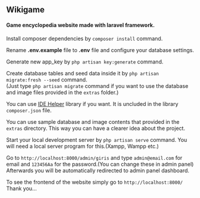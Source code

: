 <h2>Wikigame</h2>
<h4>Game encyclopedia website made with laravel framework.</h4>
<p>Install composer dependencies by <code>composer install</code> command.</p>
<p>Rename <b>.env.example</b> file to <b>.env</b> file and configure your database settings.</p>
<p>Generate new app_key by <code>php artisan key:generate</code> command.</p>
<p>Create database tables and seed data inside it by <code>php artisan migrate:fresh --seed</code> command.<br>(Just type <code>php artisan migrate</code> command if you want to use the database and image files provided in the <code>extras</code> folder.)</p>
<p>You can use <a href="https://github.com/barryvdh/laravel-ide-helper" target="_blank">IDE Helper</a> library if you want. It is uncluded in the library <code>composer.json</code> file.</p>
<p>You can use sample database and image contents that provided in the <code>extras</code> directory. This way you can have a clearer idea about the project.</p>
<p>Start your local development server by <code>php artisan serve</code> command. You will need a local server program for this.(Xampp, Wampp etc.)</p>
</p>
    Go to <code>http://localhost:8000/admin/giris</code> and type <code>admin@email.com</code> for email and <code>123456Aa</code> for the password.(You can change these in admin panel)<br>
    Afterwards you will be automatically redirected to admin panel dashboard.
</p>
<p>
    To see the frontend of the website simply go to <code>http://localhost:8000/</code><br>
    Thank you...
</p>
